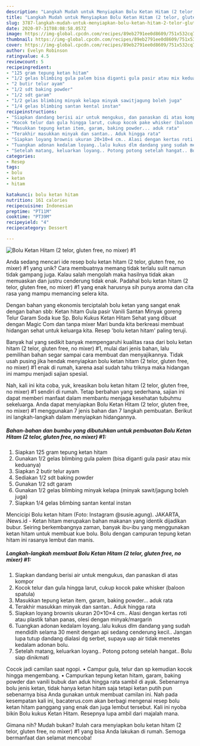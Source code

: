 ```yaml
---
description: "Langkah Mudah untuk Menyiapkan Bolu Ketan Hitam (2 telor, gluten free, no mixer) #1, Menggugah Selera"
title: "Langkah Mudah untuk Menyiapkan Bolu Ketan Hitam (2 telor, gluten free, no mixer) #1, Menggugah Selera"
slug: 3787-langkah-mudah-untuk-menyiapkan-bolu-ketan-hitam-2-telor-gluten-free-no-mixer-1-menggugah-selera
date: 2020-07-31T08:08:58.057Z
image: https://img-global.cpcdn.com/recipes/89eb2791ee0d8609/751x532cq70/bolu-ketan-hitam-2-telor-gluten-free-no-mixer-1-foto-resep-utama.jpg
thumbnail: https://img-global.cpcdn.com/recipes/89eb2791ee0d8609/751x532cq70/bolu-ketan-hitam-2-telor-gluten-free-no-mixer-1-foto-resep-utama.jpg
cover: https://img-global.cpcdn.com/recipes/89eb2791ee0d8609/751x532cq70/bolu-ketan-hitam-2-telor-gluten-free-no-mixer-1-foto-resep-utama.jpg
author: Evelyn Robinson
ratingvalue: 4.5
reviewcount: 5
recipeingredient:
- "125 gram tepung ketan hitam"
- "1/2 gelas blimbing gula palem bisa diganti gula pasir atau mix keduanya"
- "2 butir telur ayam"
- "1/2 sdt baking powder"
- "1/2 sdt garam"
- "1/2 gelas blimbing minyak kelapa minyak sawitjagung boleh juga"
- "1/4 gelas blimbing santan kental instan"
recipeinstructions:
- "Siapkan dandang berisi air untuk mengukus, dan panaskan di atas kompor"
- "Kocok telur dan gula hingga larut, cukup kocok pake whisker (baloon spatula)"
- "Masukkan tepung ketan item, garam, baking powder... aduk rata"
- "Terakhir masukkan minyak dan santan.. Aduk hingga rata"
- "Siapkan loyang brownis ukuran 20×10×4 cm.. Alasi dengan kertas roti atau plastik tahan panas, olesi dengan minyak/margarin"
- "Tuangkan adonan kedalam loyang..lalu kukus dlm dandang yang sudah mendidih selama 30 menit dengan api sedang cenderung kecil.. Jangan lupa tutup dandang dialasi dg serbet, supaya uap air tidak menetes kedalam adonan bolu."
- "Setelah matang, keluarkan loyang.. Potong potong setelah hangat.. Bolu siap dinikmati"
categories:
- Resep
tags:
- bolu
- ketan
- hitam

katakunci: bolu ketan hitam 
nutrition: 161 calories
recipecuisine: Indonesian
preptime: "PT11M"
cooktime: "PT39M"
recipeyield: "4"
recipecategory: Dessert

---
```



![Bolu Ketan Hitam (2 telor, gluten free, no mixer) #1](https://img-global.cpcdn.com/recipes/89eb2791ee0d8609/751x532cq70/bolu-ketan-hitam-2-telor-gluten-free-no-mixer-1-foto-resep-utama.jpg)

Anda sedang mencari ide resep bolu ketan hitam (2 telor, gluten free, no mixer) #1 yang unik? Cara membuatnya memang tidak terlalu sulit namun tidak gampang juga. Kalau salah mengolah maka hasilnya tidak akan memuaskan dan justru cenderung tidak enak. Padahal bolu ketan hitam (2 telor, gluten free, no mixer) #1 yang enak harusnya sih punya aroma dan cita rasa yang mampu memancing selera kita.

Dengan bahan yang ekonomis terciptalah bolu ketan yang sangat enak dengan bahan sbb: Ketan hitam Gula pasir Vanili Santan Minyak goreng Telur Garam Soda kue Sp. Bolu Kukus Ketan Hitam Sehat yang dibuat dengan Magic Com dan tanpa mixer Mari bunda kita berkreasi membuat hidangan sehat untuk keluarga kita. Resep &#39;bolu ketan hitam&#39; paling teruji.

Banyak hal yang sedikit banyak mempengaruhi kualitas rasa dari bolu ketan hitam (2 telor, gluten free, no mixer) #1, mulai dari jenis bahan, lalu pemilihan bahan segar sampai cara membuat dan menyajikannya. Tidak usah pusing jika hendak menyiapkan bolu ketan hitam (2 telor, gluten free, no mixer) #1 enak di rumah, karena asal sudah tahu triknya maka hidangan ini mampu menjadi sajian spesial.


Nah, kali ini kita coba, yuk, kreasikan bolu ketan hitam (2 telor, gluten free, no mixer) #1 sendiri di rumah. Tetap berbahan yang sederhana, sajian ini dapat memberi manfaat dalam membantu menjaga kesehatan tubuhmu sekeluarga. Anda dapat menyiapkan Bolu Ketan Hitam (2 telor, gluten free, no mixer) #1 menggunakan 7 jenis bahan dan 7 langkah pembuatan. Berikut ini langkah-langkah dalam menyiapkan hidangannya.

<!--inarticleads1-->

##### Bahan-bahan dan bumbu yang dibutuhkan untuk pembuatan Bolu Ketan Hitam (2 telor, gluten free, no mixer) #1:

1. Siapkan 125 gram tepung ketan hitam
1. Gunakan 1/2 gelas blimbing gula palem (bisa diganti gula pasir atau mix keduanya)
1. Siapkan 2 butir telur ayam
1. Sediakan 1/2 sdt baking powder
1. Gunakan 1/2 sdt garam
1. Gunakan 1/2 gelas blimbing minyak kelapa (minyak sawit/jagung boleh juga)
1. Siapkan 1/4 gelas blimbing santan kental instan


Mencicipi Bolu ketan hitam (Foto: Instagram @susie.agung). JAKARTA, iNews.id - Ketan hitam merupakan bahan makanan yang identik dijadikan bubur. Seiring berkembangnya zaman, banyak ibu-ibu yang menggunakan ketan hitam untuk membuat kue bolu. Bolu dengan campuran tepung ketan hitam ini rasanya lembut dan manis. 

<!--inarticleads2-->

##### Langkah-langkah membuat Bolu Ketan Hitam (2 telor, gluten free, no mixer) #1:

1. Siapkan dandang berisi air untuk mengukus, dan panaskan di atas kompor
1. Kocok telur dan gula hingga larut, cukup kocok pake whisker (baloon spatula)
1. Masukkan tepung ketan item, garam, baking powder... aduk rata
1. Terakhir masukkan minyak dan santan.. Aduk hingga rata
1. Siapkan loyang brownis ukuran 20×10×4 cm.. Alasi dengan kertas roti atau plastik tahan panas, olesi dengan minyak/margarin
1. Tuangkan adonan kedalam loyang..lalu kukus dlm dandang yang sudah mendidih selama 30 menit dengan api sedang cenderung kecil.. Jangan lupa tutup dandang dialasi dg serbet, supaya uap air tidak menetes kedalam adonan bolu.
1. Setelah matang, keluarkan loyang.. Potong potong setelah hangat.. Bolu siap dinikmati


Cocok jadi camilan saat ngopi. • Campur gula, telur dan sp kemudian kocok hingga mengembang. • Campurkan tepung ketan hitam, garam, baking powder dan vanili bubuk dan aduk hingga rata sambil di ayak. Sebenarnya bolu jenis ketan, tidak hanya ketan hitam saja tetapi ketan putih pun sebenarnya bisa Anda gunakan untuk membuat camilan ini. Nah pada kesempatan kali ini, bacaterus.com akan berbagi mengenai resep bolu ketan hitam panggang yang enak dan juga lembut tersebut. Kali ini nyoba bikin Bolu kukus Ketan Hitam. Resepnya lupa ambil dari majalah mana. 

Gimana nih? Mudah bukan? Itulah cara menyiapkan bolu ketan hitam (2 telor, gluten free, no mixer) #1 yang bisa Anda lakukan di rumah. Semoga bermanfaat dan selamat mencoba!
